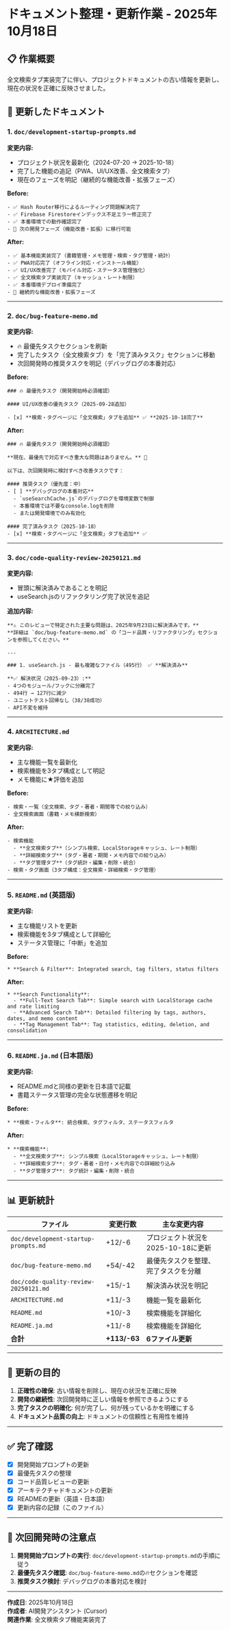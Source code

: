 # ドキュメント整理・更新作業 - 2025年10月18日

## 📋 作業概要

全文検索タブ実装完了に伴い、プロジェクトドキュメントの古い情報を更新し、現在の状況を正確に反映させました。

## 📝 更新したドキュメント

### 1. `doc/development-startup-prompts.md`
**変更内容:**
- プロジェクト状況を最新化（2024-07-20 → 2025-10-18）
- 完了した機能の追記（PWA、UI/UX改善、全文検索タブ）
- 現在のフェーズを明記（継続的な機能改善・拡張フェーズ）

**Before:**
```
- ✅ Hash Router移行によるルーティング問題解決完了
- ✅ Firebase Firestoreインデックス不足エラー修正完了
- ✅ 本番環境での動作確認完了
- 🎯 次の開発フェーズ（機能改善・拡張）に移行可能
```

**After:**
```
- ✅ 基本機能実装完了（書籍管理・メモ管理・検索・タグ管理・統計）
- ✅ PWA対応完了（オフライン対応・インストール機能）
- ✅ UI/UX改善完了（モバイル対応・ステータス管理強化）
- ✅ 全文検索タブ実装完了（キャッシュ・レート制限）
- ✅ 本番環境デプロイ準備完了
- 🎯 継続的な機能改善・拡張フェーズ
```

---

### 2. `doc/bug-feature-memo.md`
**変更内容:**
- 🔥 最優先タスクセクションを刷新
- 完了したタスク（全文検索タブ）を「完了済みタスク」セクションに移動
- 次回開発時の推奨タスクを明記（デバッグログの本番対応）

**Before:**
```
### 🔥 最優先タスク（開発開始時必須確認）

#### UI/UX改善の優先タスク（2025-09-28追加）

- [x] **検索・タグページに「全文検索」タブを追加** ✅ **2025-10-18完了**
```

**After:**
```
### 🔥 最優先タスク（開発開始時必須確認）

**現在、最優先で対応すべき重大な問題はありません。** 🎉

以下は、次回開発時に検討すべき改善タスクです：

#### 推奨タスク（優先度：中）
- [ ] **デバッグログの本番対応**
  - `useSearchCache.js`のデバッグログを環境変数で制御
  - 本番環境では不要なconsole.logを削除
  - または開発環境でのみ有効化

#### 完了済みタスク（2025-10-18）
- [x] **検索・タグページに「全文検索」タブを追加** ✅
```

---

### 3. `doc/code-quality-review-20250121.md`
**変更内容:**
- 冒頭に解決済みであることを明記
- useSearch.jsのリファクタリング完了状況を追記

**追加内容:**
```
**⚠️ このレビューで特定された主要な問題は、2025年9月23日に解決済みです。**  
**詳細は `doc/bug-feature-memo.md` の「コード品質・リファクタリング」セクションを参照してください。**

...

### 1. useSearch.js - 最も複雑なファイル（495行） ✅ **解決済み**

**✅ 解決状況（2025-09-23）:**
- 4つのモジュール/フックに分離完了
- 494行 → 127行に減少
- ユニットテスト回帰なし（38/38成功）
- API不変を維持
```

---

### 4. `ARCHITECTURE.md`
**変更内容:**
- 主な機能一覧を最新化
- 検索機能を3タブ構成として明記
- メモ機能に★評価を追加

**Before:**
```
- 検索・一覧（全文検索、タグ・著者・期間等での絞り込み）
- 全文検索画面（書籍・メモ横断検索）
```

**After:**
```
- 検索機能
  - **全文検索タブ**（シンプル検索、LocalStorageキャッシュ、レート制限）
  - **詳細検索タブ**（タグ・著者・期間・メモ内容での絞り込み）
  - **タグ管理タブ**（タグ統計・編集・削除・統合）
- 検索・タグ画面（3タブ構成：全文検索・詳細検索・タグ管理）
```

---

### 5. `README.md` (英語版)
**変更内容:**
- 主な機能リストを更新
- 検索機能を3タブ構成として詳細化
- ステータス管理に「中断」を追加

**Before:**
```
* **Search & Filter**: Integrated search, tag filters, status filters
```

**After:**
```
* **Search Functionality**:
  - **Full-Text Search Tab**: Simple search with LocalStorage cache and rate limiting
  - **Advanced Search Tab**: Detailed filtering by tags, authors, dates, and memo content
  - **Tag Management Tab**: Tag statistics, editing, deletion, and consolidation
```

---

### 6. `README.ja.md` (日本語版)
**変更内容:**
- README.mdと同様の更新を日本語で記載
- 書籍ステータス管理の完全な状態遷移を明記

**Before:**
```
* **検索・フィルタ**: 統合検索、タグフィルタ、ステータスフィルタ
```

**After:**
```
* **検索機能**:
  - **全文検索タブ**: シンプル検索（LocalStorageキャッシュ、レート制限）
  - **詳細検索タブ**: タグ・著者・日付・メモ内容での詳細絞り込み
  - **タグ管理タブ**: タグ統計・編集・削除・統合
```

---

## 📊 更新統計

| ファイル | 変更行数 | 主な変更内容 |
|---------|---------|------------|
| `doc/development-startup-prompts.md` | +12/-6 | プロジェクト状況を2025-10-18に更新 |
| `doc/bug-feature-memo.md` | +54/-42 | 最優先タスクを整理、完了タスクを分離 |
| `doc/code-quality-review-20250121.md` | +15/-1 | 解決済み状況を明記 |
| `ARCHITECTURE.md` | +11/-3 | 機能一覧を最新化 |
| `README.md` | +10/-3 | 検索機能を詳細化 |
| `README.ja.md` | +11/-8 | 検索機能を詳細化 |
| **合計** | **+113/-63** | **6ファイル更新** |

---

## 🎯 更新の目的

1. **正確性の確保**: 古い情報を削除し、現在の状況を正確に反映
2. **開発の継続性**: 次回開発時に正しい情報を参照できるようにする
3. **完了タスクの明確化**: 何が完了し、何が残っているかを明確にする
4. **ドキュメント品質の向上**: ドキュメントの信頼性と有用性を維持

---

## ✅ 完了確認

- [x] 開発開始プロンプトの更新
- [x] 最優先タスクの整理
- [x] コード品質レビューの更新
- [x] アーキテクチャドキュメントの更新
- [x] READMEの更新（英語・日本語）
- [x] 更新内容の記録（このファイル）

---

## 📌 次回開発時の注意点

1. **開発開始プロンプトの実行**: `doc/development-startup-prompts.md`の手順に従う
2. **最優先タスク確認**: `doc/bug-feature-memo.md`の🔥セクションを確認
3. **推奨タスク検討**: デバッグログの本番対応を検討

---

**作成日**: 2025年10月18日  
**作成者**: AI開発アシスタント (Cursor)  
**関連作業**: 全文検索タブ機能実装完了

